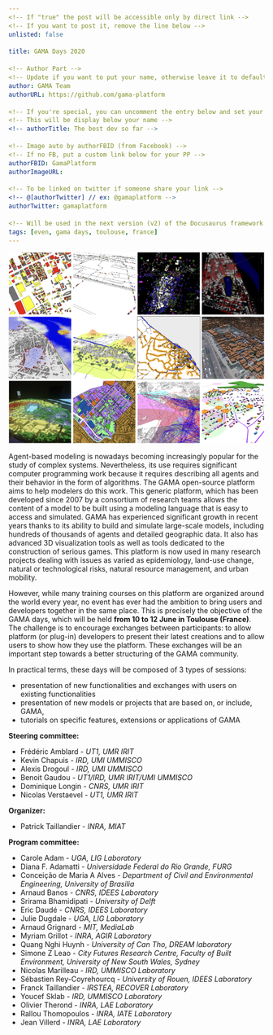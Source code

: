 ```yaml
---
<!-- If "true" the post will be accessible only by direct link -->
<!-- If you want to post it, remove the line below -->
unlisted: false

title: GAMA Days 2020

<!-- Author Part -->
<!-- Update if you want to put your name, otherwise leave it to default -->
author: GAMA Team
authorURL: https://github.com/gama-platform

<!-- If you're special, you can uncomment the entry below and set your status -->
<!-- This will be display below your name -->
<!-- authorTitle: The best dev so far -->

<!-- Image auto by authorFBID (from Facebook) -->
<!-- If no FB, put a custom link below for your PP -->
authorFBID: GamaPlatform
authorImageURL: 

<!-- To be linked on twitter if someone share your link -->
<!-- @[authorTwitter] // ex: @gamaplatform -->
authorTwitter: gamaplatform

<!-- Will be used in the next version (v2) of the Docusaurus framework -->
tags: [even, gama days, toulouse, france]
---
```


![City](/img/cities_gama.png)

Agent-based modeling is nowadays becoming increasingly popular for the study of complex systems. Nevertheless, its use requires significant computer programming work because it requires describing all agents and their behavior in the form of algorithms. The GAMA open-source platform aims to help modelers do this work. <!--truncate--> This generic platform, which has been developed since 2007 by a consortium of research teams allows the content of a model to be built using a modeling language that is easy to access and simulated. GAMA has experienced significant growth in recent years thanks to its ability to build and simulate large-scale models, including hundreds of thousands of agents and detailed geographic data. It also has advanced 3D visualization tools as well as tools dedicated to the construction of serious games. This platform is now used in many research projects dealing with issues as varied as epidemiology, land-use change, natural or technological risks, natural resource management, and urban mobility.

However, while many training courses on this platform are organized around the world every year, no event has ever had the ambition to bring users and developers together in the same place. This is precisely the objective of the GAMA days, which will be held **from 10 to 12 June in Toulouse (France)**. The challenge is to encourage exchanges between participants: to allow platform (or plug-in) developers to present their latest creations and to allow users to show how they use the platform. These exchanges will be an important step towards a better structuring of the GAMA community. 

In practical terms, these days will be composed of 3 types of sessions: 
* presentation of new functionalities and exchanges with users on existing functionalities 
* presentation of new models or projects that are based on, or include, GAMA,
* tutorials on specific features, extensions or applications of GAMA 


**Steering committee:**
* Frédéric Amblard - *UT1, UMR IRIT*
* Kevin Chapuis - *IRD, UMI UMMISCO*
* Alexis Drogoul - *IRD, UMI UMMISCO*
* Benoit Gaudou - *UT1/IRD, UMR IRIT/UMI UMMISCO*
* Dominique Longin - *CNRS, UMR IRIT*
* Nicolas Verstaevel - *UT1, UMR IRIT*


**Organizer:** 
* Patrick Taillandier - *INRA, MIAT*

**Program committee:**
* Carole Adam - *UGA, LIG Laboratory*
* Diana F. Adamatti - *Universidade Federal do Rio Grande, FURG*
* Conceição de Maria A Alves - *Department of Civil and Environmental Engineering, University of Brasilia*
* Arnaud Banos - *CNRS, IDEES Laboratory*
* Srirama Bhamidipati - *University of Delft*
* Eric Daudé - *CNRS, IDEES Laboratory*
* Julie Dugdale - *UGA, LIG Laboratory*
* Arnaud Grignard - *MIT, MediaLab*
* Myriam Grillot - *INRA, AGIR Laboratory*
* Quang Nghi Huynh - *University of Can Tho, DREAM laboratory*
* Simone Z Leao - *City Futures Research Centre, Faculty of Built Environment, University of New South Wales, Sydney*
* Nicolas Marilleau - *IRD, UMMISCO Laboratory*
* Sébastien Rey-Coyrehourcq - *University of Rouen, IDEES Laboratory*
* Franck Taillandier - *IRSTEA, RECOVER Laboratory*
* Youcef Sklab - *IRD, UMMISCO Laboratory*
* Olivier Therond - *INRA, LAE Laboratory*
* Rallou Thomopoulos - *INRA, IATE Laboratory*
* Jean Villerd - *INRA, LAE Laboratory*


